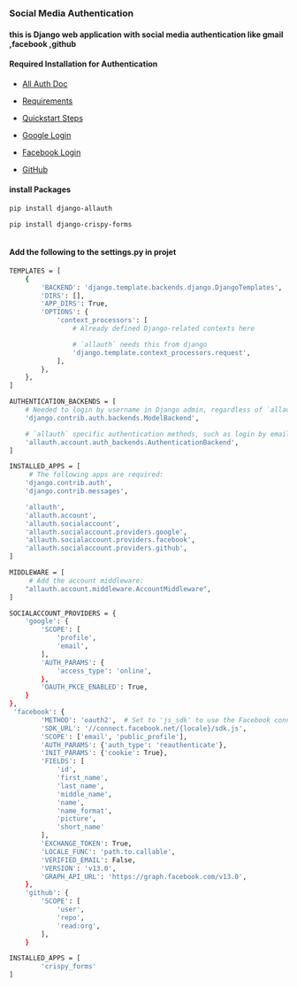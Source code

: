 ### Social Media Authentication

#### this is Django web application with social media authentication like gmail ,facebook ,github 

#### Required Installation for Authentication 

- [All Auth Doc](https://docs.allauth.org/en/latest/introduction/index.html#)

- [Requirements](https://docs.allauth.org/en/latest/installation/requirements.html)

- [Quickstart Steps](https://docs.allauth.org/en/latest/installation/quickstart.htm)

- [Google Login](https://docs.allauth.org/en/latest/socialaccount/providers/google.html)

- [Facebook Login](https://docs.allauth.org/en/latest/socialaccount/providers/facebook.html)

- [GitHub](https://docs.allauth.org/en/latest/socialaccount/providers/github.html)

#### install Packages 

```bash
pip install django-allauth
```

```bash
pip install django-crispy-forms
```

```bash

```

#### Add the following to the settings.py in projet

```bash
TEMPLATES = [
    {
        'BACKEND': 'django.template.backends.django.DjangoTemplates',
        'DIRS': [],
        'APP_DIRS': True,
        'OPTIONS': {
            'context_processors': [
                # Already defined Django-related contexts here

                # `allauth` needs this from django
                'django.template.context_processors.request',
            ],
        },
    },
]
```

```bash
AUTHENTICATION_BACKENDS = [
    # Needed to login by username in Django admin, regardless of `allauth`
    'django.contrib.auth.backends.ModelBackend',

    # `allauth` specific authentication methods, such as login by email
    'allauth.account.auth_backends.AuthenticationBackend',
]
```

```bash
INSTALLED_APPS = [
     # The following apps are required:
    'django.contrib.auth',
    'django.contrib.messages',

    'allauth',
    'allauth.account',
    'allauth.socialaccount',
    'allauth.socialaccount.providers.google',
    'allauth.socialaccount.providers.facebook',
    'allauth.socialaccount.providers.github',
]
```

```bash
MIDDLEWARE = [
     # Add the account middleware:
    "allauth.account.middleware.AccountMiddleware",
]
```

```bash
SOCIALACCOUNT_PROVIDERS = {
    'google': {
        'SCOPE': [
            'profile',
            'email',
        ],
        'AUTH_PARAMS': {
            'access_type': 'online',
        },
        'OAUTH_PKCE_ENABLED': True,
    }
},
 'facebook': {
        'METHOD': 'oauth2',  # Set to 'js_sdk' to use the Facebook connect SDK
        'SDK_URL': '//connect.facebook.net/{locale}/sdk.js',
        'SCOPE': ['email', 'public_profile'],
        'AUTH_PARAMS': {'auth_type': 'reauthenticate'},
        'INIT_PARAMS': {'cookie': True},
        'FIELDS': [
            'id',
            'first_name',
            'last_name',
            'middle_name',
            'name',
            'name_format',
            'picture',
            'short_name'
        ],
        'EXCHANGE_TOKEN': True,
        'LOCALE_FUNC': 'path.to.callable',
        'VERIFIED_EMAIL': False,
        'VERSION': 'v13.0',
        'GRAPH_API_URL': 'https://graph.facebook.com/v13.0',
    },
    'github': {
        'SCOPE': [
            'user',
            'repo',
            'read:org',
        ],
    }
```


```bash
INSTALLED_APPS = [
        'crispy_forms'
]
```


```bash
```


```bash
```


```bash
```


```bash
```


```bash
```


```bash
```


```bash
```




